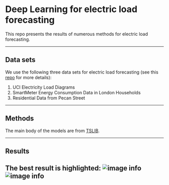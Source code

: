 # Deep Learning for electric load forecasting

This repo presents the results of numerous methods for electric load forecasting. 

---

## Data sets
We use the following three data sets for electric load forecasting (see this [repo](https://github.com/teimour-halizadeh/datasets_forcasting) for more details): 
1. UCI Electricity Load Diagrams 
2. SmartMeter Energy Consumption Data in London Households
3. Residential Data from Pecan Street

---

## Methods

The main body of the models are from [TSLIB](https://github.com/thuml/Time-Series-Library).

---

## Results

The best result is highlighted:
![image info](./pic/table1.png)
![image info](./pic/table2.png)
---



